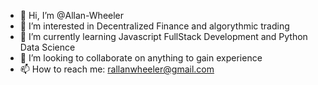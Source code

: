 - 👋 Hi, I’m @Allan-Wheeler
- 👀 I’m interested in Decentralized Finance and algorythmic trading
- 🌱 I’m currently learning Javascript FullStack Development and Python Data Science
- 💞️ I’m looking to collaborate on anything to gain experience
- 📫 How to reach me: rallanwheeler@gmail.com

<!---
Allan-Wheeler/Allan-Wheeler is a ✨ special ✨ repository because its `README.md` (this file) appears on your GitHub profile.
You can click the Preview link to take a look at your changes.
--->
